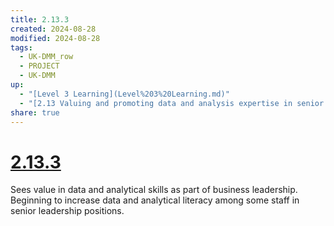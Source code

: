```yaml
---
title: 2.13.3
created: 2024-08-28
modified: 2024-08-28
tags:
  - UK-DMM_row
  - PROJECT
  - UK-DMM
up:
  - "[Level 3 Learning](Level%203%20Learning.md)"
  - "[2.13 Valuing and promoting data and analysis expertise in senior leadership roles](2.13%20Valuing%20and%20promoting%20data%20and%20analysis%20expertise%20in%20senior%20leadership%20roles.md)"
share: true
---
```

# [2.13.3](2.13.3.md)

Sees value in data and analytical skills as part of business leadership. Beginning to increase data and analytical literacy among some staff in senior leadership positions.
